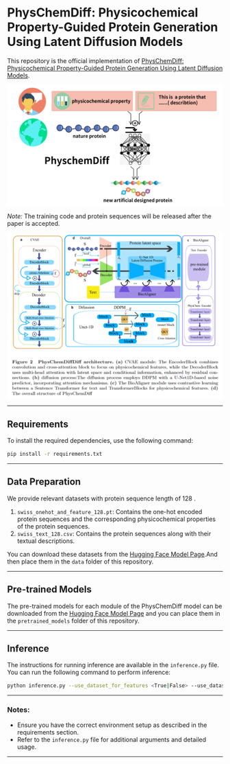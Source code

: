 # PhysChemDiff: Physicochemical Property-Guided Protein Generation Using Latent Diffusion Models

This repository is the official implementation of [PhysChemDiff: Physicochemical Property-Guided Protein Generation Using Latent Diffusion Models](https://huggingface.co/sanyier312/PhysChemDiff/tree/main).

![Introduction](imgs/intro.png)

*Note:* The training code and protein sequences will be released after the paper is accepted.

![Overview](imgs/overall.png)

---

## Requirements

To install the required dependencies, use the following command:

```bash
pip install -r requirements.txt
```

---

## Data Preparation

We provide relevant datasets with protein sequence length of 128 .

1. `swiss_onehot_and_feature_128.pt`: Contains the one-hot encoded protein sequences and the corresponding physicochemical properties of the protein sequences.
2. `swiss_text_128.csv`: Contains the protein sequences along with their textual descriptions.

You can download these datasets from the [Hugging Face Model Page](https://huggingface.co/sanyier312/PhysChemDiff/tree/main).And then place them in the `data` folder of this repository.

---

## Pre-trained Models

The pre-trained models for each module of the PhysChemDiff model can be downloaded from the [Hugging Face Model Page](https://huggingface.co/sanyier312/PhysChemDiff/tree/main) and you can place them in the `pretrained_models` folder of this repository.

---

## Inference

The instructions for running inference are available in the `inference.py` file. You can run the following command to perform inference:

```bash
python inference.py --use_dataset_for_features <True|False> --use_dataset_for_text <True|False> --num_samples <number> --seq_length <length> --custom_text <text> --num_timesteps <number>
```

---

### Notes:

- Ensure you have the correct environment setup as described in the requirements section.
- Refer to the `inference.py` file for additional arguments and detailed usage.

---
